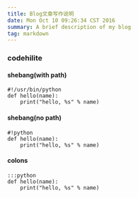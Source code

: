 ```yaml
---
title: Blog文章写作说明
date: Mon Oct 10 09:26:34 CST 2016
summary: A brief description of my blog
tag: markdown
---
```


### codehilite

#### shebang(with path)

    #!/usr/bin/python
    def hello(name):
        print("hello, %s" % name)

#### shebang(no path)

    #!python
    def hello(name):
        print("hello, %s" % name)

#### colons

    :::python
    def hello(name):
        print("hello, %s" % name)

